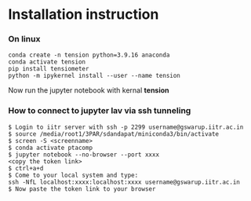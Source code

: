 # Installation instruction
### On linux
```
conda create -n tension python=3.9.16 anaconda
conda activate tension
pip install tensiometer
python -m ipykernel install --user --name tension
```

Now run the jupyter notebook with kernal **tension**

### How to connect to jupyter lav via ssh tunneling
```
$ Login to iitr server with ssh -p 2299 username@gswarup.iitr.ac.in
$ source /media/root1/3PAR/sdandapat/miniconda3/bin/activate
$ screen -S <screenname>
$ conda activate ptacomp
$ jupyter notebook --no-browser --port xxxx
<copy the token link>
$ ctrl+a+d
$ Come to your local system and type: 
ssh -NfL localhost:xxxx:localhost:xxxx username@gswarup.iitr.ac.in
$ Now paste the token link to your browser
```
